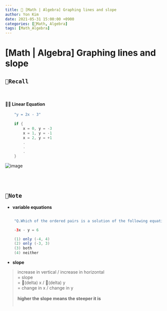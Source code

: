 ```yaml
---
title: 📐 [Math | Algebra] Graphing lines and slope
author: Yon Kim
date: 2021-05-31 15:00:00 +0900
categories: [📐Math, Algebra]
tags: [Math_Algebra]
---
```


# [Math | Algebra] Graphing lines and slope

## `🧭Recall`
<br>

#### 🧙‍♂️ **Linear Equation**
```java
    "y = 2x - 3"
    
    if {
        x = 0, y = -3
        x = 1, y = -1
        x = 2, y = +1
        .
        .
        .
    }

```

![image](https://user-images.githubusercontent.com/81901102/120150051-87a13680-c225-11eb-92a7-7c0e450c3780.png)


<br><br>

## `📜Note`

- **variable equations**
```java
    
    "Q.Which of the ordered pairs is a solution of the following equation?"

    -3x - y = 6

    (1) only (-4, 4) 
    (2) only (-3, 3) 
    (3) both
    (4) neither


```

- **slope**
> increase in vertical / increase in horizontal <br>
= slope <br>
> = 🔺(delta) x / 🔺(delta) y <br>
= change in x / change in y<br>
> <br>
> **higher the slope means the steeper it is**
<br><br>